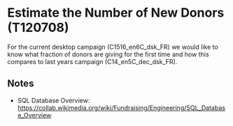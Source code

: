 # Estimate the Number of New Donors (T120708)

For the current desktop campaign (C1516_en6C_dsk_FR) we would like to know what fraction of donors are giving for the first time and how this compares to last years campaign (C14_en5C_dec_dsk_FR).

## Notes

* SQL Database Overview: https://collab.wikimedia.org/wiki/Fundraising/Engineering/SQL_Database_Overview

